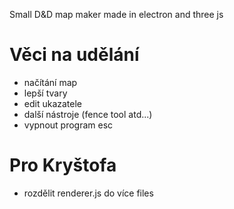 Small D&D map maker made in electron and three js

# Věci na udělání

* načítání map
* lepší tvary
* edit ukazatele
* další nástroje (fence tool atd...)
* vypnout program esc

# Pro Kryštofa

* rozdělit renderer.js do více files
